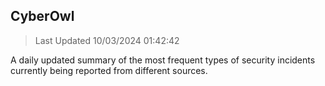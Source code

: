 ## CyberOwl 
> Last Updated 10/03/2024 01:42:42 


A daily updated summary of the most frequent types of security incidents currently being reported from different sources.

